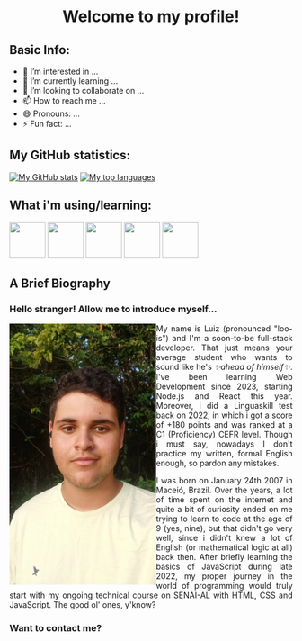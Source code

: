 <div align="center">
  <h1>Welcome to my profile!</h1>
</div>

## Basic Info:
- 👀 I’m interested in ...
- 🌱 I’m currently learning ...
- 💞️ I’m looking to collaborate on ...
- 📫 How to reach me ...
- 😄 Pronouns: ...
- ⚡ Fun fact: ...

<!-- THEMES FOR README STATS:
Common:
- username=lucarl07
- theme=ambient_gradient
- bg_color=45,fcba03,fc4903 (order of the colors may invert)

Original app by anuraghazra on: 
- https://github.com/anuraghazra/github-readme-stats
-->
## My GitHub statistics:
[![My GitHub stats](https://github-readme-stats.vercel.app/api?username=lucarl07&show=prs_merged&show_icons=true&theme=ambient_gradient&bg_color=45,edae00,fc4903)](https://github.com/anuraghazra/github-readme-stats)
[![My top languages](https://github-readme-stats.vercel.app/api/top-langs/?username=lucarl07&layout=donut&size_weight=0.5&count_weight=0.5&theme=ambient_gradient&bg_color=45,fc4903,edae00)](https://github.com/anuraghazra/github-readme-stats)

## What i'm using/learning:
<div display="flex">
  <img src="https://cdn.jsdelivr.net/gh/devicons/devicon@latest/icons/html5/html5-original.svg" width="64px" height="64px" />
  <img src="https://cdn.jsdelivr.net/gh/devicons/devicon@latest/icons/css3/css3-original.svg" width="64px" height="64px" />
  <img src="https://cdn.jsdelivr.net/gh/devicons/devicon@latest/icons/javascript/javascript-original.svg" width="64px" height="64px" />
  <img src="https://cdn.jsdelivr.net/gh/devicons/devicon@latest/icons/react/react-original.svg" width="64px" height="64px" />
  <img src="https://cdn.jsdelivr.net/gh/devicons/devicon@latest/icons/nodejs/nodejs-original-wordmark.svg" width="64px" height="64px" />
</div>

## A Brief Biography
### Hello stranger! Allow me to introduce myself...

<section id="bio">
  <img src="./public/images/picture_001.jpg" alt="A selfie of me" width="261px" height="464px" align="left">

  <div>
    <p align="justify">
      My name is Luiz (pronounced "loo-is") and I'm a soon-to-be full-stack developer. That just means your average student who wants to sound like he's <i>✨ahead of himself✨</i>. I've been learning Web Development since 2023, <!-- (hope that will spare some updates) --> starting Node.js and React this year. <!-- (but that won't) --> Moreover, i did a Linguaskill test back on 2022, in which i got a score of +180 points and was ranked at a C1 (Proficiency) CEFR level. Though i must say, nowadays I don't practice my written, formal English enough, so pardon any mistakes.
    </p>
    <p align="justify">
      I was born on January 24th 2007 in Maceió, Brazil. Over the years, a lot of time spent on the internet and quite a bit of curiosity ended on me trying to learn to code at the age of 9 (yes, nine), but that didn't go very well, since i didn't knew a lot of English (or mathematical logic at all) back then. After briefly learning the basics of JavaScript during late 2022, my proper journey in the world of programming would truly start with my ongoing technical course on SENAI-AL with HTML, CSS and JavaScript. The good ol' ones, y'know?
    </p>
  </div>
</section>

### Want to contact me?
<!-- Use the following link to place badges:
https://hendrasob.github.io/badges/#list-of-badges-for-your-profile
-->

